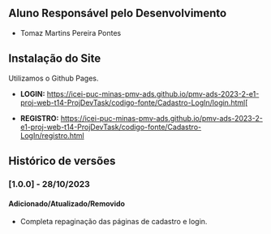 ## Aluno Responsável pelo Desenvolvimento
- Tomaz Martins Pereira Pontes

## Instalação do Site

Utilizamos o Github Pages.

- **LOGIN:** https://icei-puc-minas-pmv-ads.github.io/pmv-ads-2023-2-e1-proj-web-t14-ProjDevTask/codigo-fonte/Cadastro-LogIn/login.html[
  
- **REGISTRO:** https://icei-puc-minas-pmv-ads.github.io/pmv-ads-2023-2-e1-proj-web-t14-ProjDevTask/codigo-fonte/Cadastro-LogIn/registro.html

## Histórico de versões

### [1.0.0] - 28/10/2023
#### Adicionado/Atualizado/Removido
- Completa repaginação das páginas de cadastro e login.
